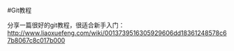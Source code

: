 
#Git教程

分享一篇很好的git教程，很适合新手入门：http://www.liaoxuefeng.com/wiki/0013739516305929606dd18361248578c67b8067c8c017b000